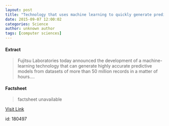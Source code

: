 ```yaml
---
layout: post
title: "Technology that uses machine learning to quickly generate predictive models from massive datasets"
date: 2015-09-07 12:00:02
categories: Science
author: unknown author
tags: [computer sciences]
---
```



#### Extract
>Fujitsu Laboratories today announced the development of a machine-learning technology that can generate highly accurate predictive models from datasets of more than 50 million records in a matter of hours....

#### Factsheet
>factsheet unavailable

[Visit Link](http://phys.org/news/2015-09-technology-machine-quickly-massive-datasets.html)

id:  180497

